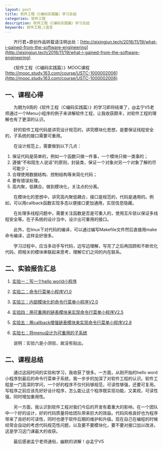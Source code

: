 ```yaml
---
layout: post
title: 软件工程（C编码实践篇）学习总结
categories: 软件工程
description: 软件工程（C编码实践篇）学习总结
keywords: 软件工程,C语言
---
```


　　齐行君+原创作品转载请注明出处：[http://qixingjun.tech/2016/11/19/what-i-gained-from-the-software-engineering](http://qixingjun.tech/2016/11/19/what-i-gained-from-the-software-engineering)

　　《软件工程（C编码实践篇）》MOOC课程[http://mooc.study.163.com/course/USTC-1000002006](http://mooc.study.163.com/course/USTC-1000002006)

## 一、课程心得
	
　　为期为9周的《软件工程（C编码实践篇）》的学习即将结束了，@孟宁V5老师通过一个Menu小程序的例子来讲解软件工程，让我收获颇丰，对软件工程的理解也有了更深的认识。

　　好的软件工程代码是讲究设计规范的，讲究模块化思想，是要保证线程安全的，子系统的接口需要可重用。

　　在设计规范上，需要做到以下几点：

1. 保证代码是简单的，例如一个函数只做一件事，一个模块只做一类事的；
2. 遵循“不和陌生人说话”的原则，封装类，保证一个对象对另一个对象了解的尽可能少；
3. 合理使用数据结构、控制结构等来简化代码；
4. 要有错误处理。
5. 高内聚，低耦合。做到模块化，关注点的分离。

　　在模块化的思想中，讲究高内聚低耦合，接口是规范的，代码是通用的。例如，可以用callback函数实现多态以便接口更加通用，实现信息隐藏。

　　在处理多线程问题中，需要关注函数是否是可重入的，使用互斥锁以保证多线程安全等。在子系统的设计当中，设计出可重用的接口。

　　此外，在linux下对代码的编译，可以通过编写Makefile文件然后直接用make命令编译，这样会好很多。

　　学习过程中，应当多动手写代码，边写边理解，写完了之后再回顾和不断优化代码，把相关的模块串联起来思考，理解它们之间的内在联系。

## 二、实验报告汇总

1. [实验一：写一个hello world小程序](https://www.shiyanlou.com/courses/reports/1244215)

2. [实验二：命令行菜单小程序V1.0](https://www.shiyanlou.com/courses/reports/1244951)

3. [实验三：内部模块化的命令行菜单小程序V2.0](https://www.shiyanlou.com/courses/reports/1245408)

4. [实验四：用可重用的链表模块来实现命令行菜单小程序V2.5](https://www.shiyanlou.com/courses/reports/1246360)

5. [实验五：用callback增强链表模块来实现命令行菜单小程序V2.8](https://www.shiyanlou.com/courses/reports/1246994)

6. [实验七：将menu设计为可重用的子系统](https://www.shiyanlou.com/courses/reports/1248043)

　　说明：实验六是小测验，故没有贴出。

## 二、课程总结

　　通过这段时间的实验和学习，我收获了很多。一方面，从刚开始的hello word小程序到最后的命令行菜单子系统，我一步步的加深了对软件工程的认识。软件工程是一门高深的学问，一个好的程序不仅代码够规范，可读性够强，还要可复用。写程序之前应该先好好设计程序，怎么能让这个程序既实现功能，又美观，可读性强，同时增加重用性。

　　另一方面，我认识到软件工程对我们今后的开发有着重大的影响，在一个团队中一个好的设计，好的代码质量将给团队带来巨大的效益。代码风格良好也为程序带来了良好的可读性，同时也便于软件后期的维护和升级。现在自己在编程的时候经常会自动的考虑代码规范性问题，以及要不要模块化，要不要对接口加以改进，这是学习这门课最大的收获。

　　最后感谢孟宁老师通俗，幽默的讲解！@孟宁V5
